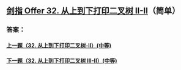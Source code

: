 ## [剑指 Offer 32. 从上到下打印二叉树 II-II](https://leetcode-cn.com/problems/merge-two-sorted-lists/)（简单）





### 答案：



#### [上一题（32. 从上到下打印二叉树-II）(中等)](https://github.com/sdwwld/leetCode/blob/master/src/main/java/com/wld/java/offer/剑指Offer32-I.md)

#### [下一题（32. 从上到下打印二叉树 III-II）(中等)](https://github.com/sdwwld/leetCode/blob/master/src/main/java/com/wld/java/offer/剑指Offer32-III.md)